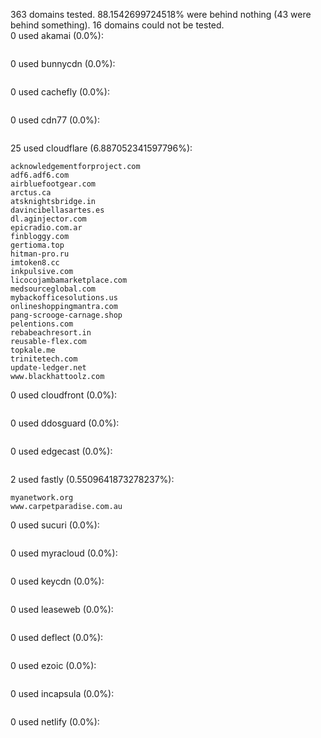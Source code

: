 363 domains tested. 88.1542699724518% were behind nothing (43 were behind something). 16 domains could not be tested.<br>
0 used akamai (0.0%):
```

```

0 used bunnycdn (0.0%):
```

```

0 used cachefly (0.0%):
```

```

0 used cdn77 (0.0%):
```

```

25 used cloudflare (6.887052341597796%):
```
acknowledgementforproject.com
adf6.adf6.com
airbluefootgear.com
arctus.ca
atsknightsbridge.in
davincibellasartes.es
dl.aginjector.com
epicradio.com.ar
finbloggy.com
gertioma.top
hitman-pro.ru
imtoken8.cc
inkpulsive.com
licocojambamarketplace.com
medsourceglobal.com
mybackofficesolutions.us
onlineshoppingmantra.com
pang-scrooge-carnage.shop
pelentions.com
rebabeachresort.in
reusable-flex.com
topkale.me
trinitetech.com
update-ledger.net
www.blackhattoolz.com
```

0 used cloudfront (0.0%):
```

```

0 used ddosguard (0.0%):
```

```

0 used edgecast (0.0%):
```

```

2 used fastly (0.5509641873278237%):
```
myanetwork.org
www.carpetparadise.com.au
```

0 used sucuri (0.0%):
```

```

0 used myracloud (0.0%):
```

```

0 used keycdn (0.0%):
```

```

0 used leaseweb (0.0%):
```

```

0 used deflect (0.0%):
```

```

0 used ezoic (0.0%):
```

```

0 used incapsula (0.0%):
```

```

0 used netlify (0.0%):
```

```
